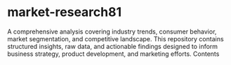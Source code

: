 # market-research81
A comprehensive analysis covering industry trends, consumer behavior, market segmentation, and competitive landscape. This repository contains structured insights, raw data, and actionable findings designed to inform business strategy, product development, and marketing efforts.  Contents
